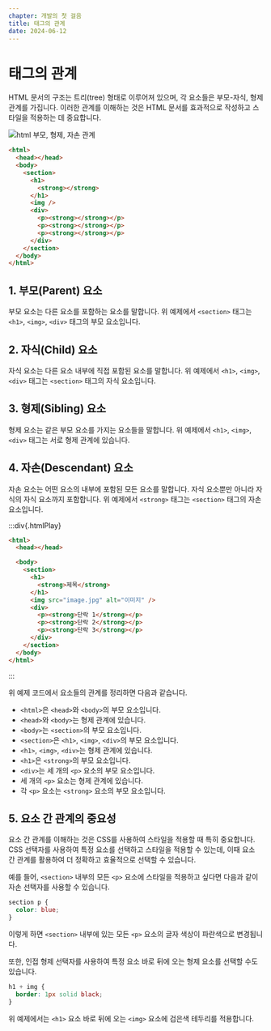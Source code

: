 ```yaml
---
chapter: 개발의 첫 걸음
title: 태그의 관계
date: 2024-06-12
---
```


# 태그의 관계

HTML 문서의 구조는 트리(tree) 형태로 이루어져 있으며, 각 요소들은 부모-자식, 형제 관계를 가집니다. 이러한 관계를 이해하는 것은 HTML 문서를 효과적으로 작성하고 스타일을 적용하는 데 중요합니다.

![html 부모, 형제, 자손 관계](/images/basecamp-html-css/chapter01/02-3.png)

```html
<html>
  <head></head>
  <body>
    <section>
      <h1>
        <strong></strong>
      </h1>
      <img />
      <div>
        <p><strong></strong></p>
        <p><strong></strong></p>
        <p><strong></strong></p>
      </div>
    </section>
  </body>
</html>
```

## 1. 부모(Parent) 요소

부모 요소는 다른 요소를 포함하는 요소를 말합니다. 위 예제에서 `<section>` 태그는 `<h1>`, `<img>`, `<div>` 태그의 부모 요소입니다.

## 2. 자식(Child) 요소

자식 요소는 다른 요소 내부에 직접 포함된 요소를 말합니다. 위 예제에서 `<h1>`, `<img>`, `<div>` 태그는 `<section>` 태그의 자식 요소입니다.

## 3. 형제(Sibling) 요소

형제 요소는 같은 부모 요소를 가지는 요소들을 말합니다. 위 예제에서 `<h1>`, `<img>`, `<div>` 태그는 서로 형제 관계에 있습니다.

## 4. 자손(Descendant) 요소

자손 요소는 어떤 요소의 내부에 포함된 모든 요소를 말합니다. 자식 요소뿐만 아니라 자식의 자식 요소까지 포함합니다. 위 예제에서 `<strong>` 태그는 `<section>` 태그의 자손 요소입니다.

:::div{.htmlPlay}

```html
<html>
  <head></head>

  <body>
    <section>
      <h1>
        <strong>제목</strong>
      </h1>
      <img src="image.jpg" alt="이미지" />
      <div>
        <p><strong>단락 1</strong></p>
        <p><strong>단락 2</strong></p>
        <p><strong>단락 3</strong></p>
      </div>
    </section>
  </body>
</html>
```

:::

위 예제 코드에서 요소들의 관계를 정리하면 다음과 같습니다.

- `<html>`은 `<head>`와 `<body>`의 부모 요소입니다.
- `<head>`와 `<body>`는 형제 관계에 있습니다.
- `<body>`는 `<section>`의 부모 요소입니다.
- `<section>`은 `<h1>`, `<img>`, `<div>`의 부모 요소입니다.
- `<h1>`, `<img>`, `<div>`는 형제 관계에 있습니다.
- `<h1>`은 `<strong>`의 부모 요소입니다.
- `<div>`는 세 개의 `<p>` 요소의 부모 요소입니다.
- 세 개의 `<p>` 요소는 형제 관계에 있습니다.
- 각 `<p>` 요소는 `<strong>` 요소의 부모 요소입니다.

## 5. 요소 간 관계의 중요성

요소 간 관계를 이해하는 것은 CSS를 사용하여 스타일을 적용할 때 특히 중요합니다. CSS 선택자를 사용하여 특정 요소를 선택하고 스타일을 적용할 수 있는데, 이때 요소 간 관계를 활용하여 더 정확하고 효율적으로 선택할 수 있습니다.

예를 들어, `<section>` 내부의 모든 `<p>` 요소에 스타일을 적용하고 싶다면 다음과 같이 자손 선택자를 사용할 수 있습니다.

```css
section p {
  color: blue;
}
```

이렇게 하면 `<section>` 내부에 있는 모든 `<p>` 요소의 글자 색상이 파란색으로 변경됩니다.

또한, 인접 형제 선택자를 사용하여 특정 요소 바로 뒤에 오는 형제 요소를 선택할 수도 있습니다.

```css
h1 + img {
  border: 1px solid black;
}
```

위 예제에서는 `<h1>` 요소 바로 뒤에 오는 `<img>` 요소에 검은색 테두리를 적용합니다.
